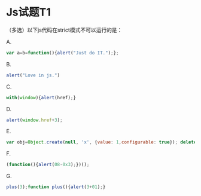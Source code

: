 # Js试题T1

（多选）以下js代码在strict模式不可以运行的是：

A.
```Javascript
var a=b=function(){alert("Just do IT.");};
```

B.
```Javascript
alert("Love in js.")
```

C.
```Javascript
with(window){alert(href);}
```

D.
```Javascript
alert(window.href+3);
```

E.
```Javascript
var obj=Object.create(null, 'x', {value: 1,configurable: true}); delete obj.x;
```

F.
```Javascript
(function(){alert(08-0x3);})();
```

G.
```Javascript
plus(3);function plus(){alert(3+01);}
```

